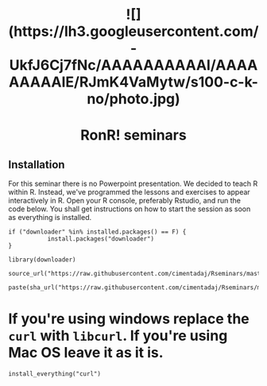 
<center> <h1> ![](https://lh3.googleusercontent.com/-UkfJ6Cj7fNc/AAAAAAAAAAI/AAAAAAAAAIE/RJmK4VaMytw/s100-c-k-no/photo.jpg)</h1> </center>
<center> <h1> RonR! seminars</h1> </center>

## Installation
For this seminar there is no Powerpoint presentation. We decided to teach R within R. Instead,
we've programmed the lessons and exercises to appear interactively in R.
Open your R console, preferably Rstudio, and run the code below.
You shall get instructions on how to start the session as soon as everything is installed.
```{r eval=F}
if ("downloader" %in% installed.packages() == F) {
           install.packages("downloader")
}

library(downloader)

source_url("https://raw.githubusercontent.com/cimentadaj/Rseminars/master/RonR_Third_Seminar/Installation.R",
           paste(sha_url("https://raw.githubusercontent.com/cimentadaj/Rseminars/master/RonR_Third_Seminar/Installation.R")))
```

# If you're using windows replace the ```curl``` with ```libcurl```. If you're using Mac OS leave it as it is.
```{r eval=F}
install_everything("curl")
```
